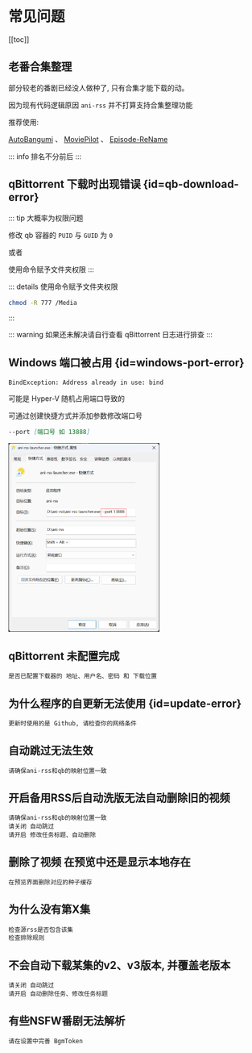 # 常见问题

[[toc]]

## 老番合集整理

部分较老的番剧已经没人做种了, 只有合集才能下载的动。

因为现有代码逻辑原因 `ani-rss` 并不打算支持合集整理功能

推荐使用:

[AutoBangumi](https://github.com/EstrellaXD/Auto_Bangumi)
、
[MoviePilot](https://github.com/jxxghp/MoviePilot)
、
[Episode-ReName](https://github.com/Nriver/Episode-ReName)

::: info
排名不分前后
:::

## qBittorrent 下载时出现错误 {id=qb-download-error}

::: tip
大概率为权限问题

修改 qb 容器的 `PUID` 与 `GUID` 为 `0`

或者

使用命令赋予文件夹权限
:::

::: details 使用命令赋予文件夹权限

```bash
chmod -R 777 /Media
```

:::

::: warning
如果还未解决请自行查看 qBittorrent 日志进行排查
:::

## Windows 端口被占用 {id=windows-port-error}

```log
BindException: Address already in use: bind
```

可能是 Hyper-V 随机占用端口导致的

可通过创建快捷方式并添加参数修改端口号

```md
--port [端口号 如 13888]
```

<img src="./image/PixPin_2024-10-17_03-37-35.png" alt="PixPin_2024-10-17_03-37-35.png" width="300">

## qBittorrent 未配置完成

```md
是否已配置下载器的 地址、用户名、密码 和 下载位置
```

## 为什么程序的自更新无法使用 {id=update-error}

```md
更新时使用的是 Github, 请检查你的网络条件
```

## 自动跳过无法生效

```md
请确保ani-rss和qb的映射位置一致
```

## 开启备用RSS后自动洗版无法自动删除旧的视频

```md
请确保ani-rss和qb的映射位置一致
请关闭 自动跳过
请开启 修改任务标题、自动删除
```

## 删除了视频 在预览中还是显示本地存在

```md
在预览界面删除对应的种子缓存
```

## 为什么没有第X集

```md
检查源rss是否包含该集
检查排除规则
```

## 不会自动下载某集的v2、v3版本, 并覆盖老版本

```md
请关闭 自动跳过
请开启 自动删除任务、修改任务标题
```

## 有些NSFW番剧无法解析

```md
请在设置中完善 BgmToken
```
